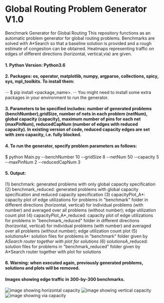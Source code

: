 # Global Routing Problem Generator V1.0
Benchmark Generator for Global Routing
This repository functions as an automatic problem generator for global routing problems. Benchmarks are solved with A*Search so that a baseline solution is provided and a rough estimate of congestion can be obtained.
Heatmaps representing traffic on edges of different directions (horizontal, vertical,via) are given.   

#### 1. Python Version: Python3.6
#### 2. Packages: os, operator, matplotlib, numpy, argparse, collections, spicy, sys, mpl_toolkits. To install them:
···
$ pip install <package_name>.
···
You might need to install some extra packages in your environment to run the generator.

#### 3. Parameters to be specified includes: number of generated problems (benchNumber),gridSize, number of nets in each problem (netNum), global capacity (capacity), maximum number of pins for each net (maxPinNum), reducedCapNum (number of edges with reduced capacity). In existing version of code, reduced capacity edges are set with zero capacity, i.e. fully blocked.
####  4. To run the generator, specify problem parameters as follows:
$ python Main.py --benchNumber 10 --gridSize 8 --netNum 50 --capacity 5 --maxPinNum 2 --reducedCapNum 3
#### 5. Output:
(1) benchmark: generated problems with only global capacity specification
(2) benchmark_reduced: generated problems with global capacity specification and reduced capacity specification
(3) capacityPlot_A*: capacity plot of edge utilizations for problems in "benchmark" folder in different directions (horizontal, vertical) for individual problems (with number) and averaged over all problems (without number); edge utilization count plot
(4) capacityPlot_A*_reduced:  capacity plot of edge utilizations for problems in "benchmark_reduced" folder in different directions (horizontal, vertical) for individual problems (with number) and averaged over all problems (without number); edge utilization count plot
(5) solutionsA*: solution files for problems in "benchmark" folder given by A*Search router together with plot for solutions
(6) solutionsA*_reduced: solution files for problems in "benchmark_reduced" folder given by A*Search router together with plot for solutions
#### 6. Warning: when executed again, previously generated problems, solutions and plots will be removed.


#### Images showing edge traffic in 300-by-300 benchmarks.
![image showing horizontal capacity](https://github.com/haiguanl/BenchmarkGenerator/blob/master/CapacityPlot/hozCapacity.jpg)
![image showing vertical capacity](https://github.com/haiguanl/BenchmarkGenerator/blob/master/CapacityPlot/vetCapacity.jpg)
![image showing via capacity](https://github.com/haiguanl/BenchmarkGenerator/blob/master/CapacityPlot/viaCapacity.jpg)

